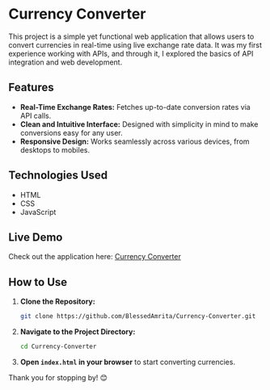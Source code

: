 # Currency Converter

This project is a simple yet functional web application that allows users to convert currencies in real-time using live exchange rate data. It was my first experience working with APIs, and through it, I explored the basics of API integration and web development.

## Features
- **Real-Time Exchange Rates:** Fetches up-to-date conversion rates via API calls.
- **Clean and Intuitive Interface:** Designed with simplicity in mind to make conversions easy for any user.
- **Responsive Design:** Works seamlessly across various devices, from desktops to mobiles.

## Technologies Used
- HTML
- CSS
- JavaScript

## Live Demo
Check out the application here: [Currency Converter](https://blessedamrita.github.io/Currency-Converter/)

## How to Use
1. **Clone the Repository:**
   ```bash
   git clone https://github.com/BlessedAmrita/Currency-Converter.git
2. **Navigate to the Project Directory:**
   ```bash
   cd Currency-Converter
3. **Open `index.html` in your browser** to start converting currencies.

Thank you for stopping by! 😊

